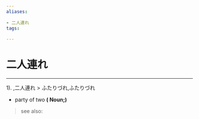 ```yaml
---
aliases:
    
- 二人連れ
tags:
    
---
```


# 二人連れ
---
1).
,二人連れ > ふたりづれ,ふたりづれ

- party of two
**( Noun;)**
> see also: 
            